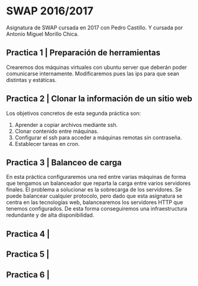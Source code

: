 # SWAP 2016/2017
Asignatura de SWAP cursada en 2017 con Pedro Castillo. Y cursada por
Antonio Miguel Morillo Chica.

## Practica 1 | Preparación de herramientas
Crearemos dos máquinas virtuales con ubuntu server que deberán poder comunicarse
internamente. Modificaremos pues las ips para que sean distintas y estáticas.

## Practica 2 | Clonar la información de un sitio web
Los objetivos concretos de esta segunda práctica son:
1. Aprender a copiar archivos mediante ssh.
2. Clonar contenido entre máquinas.
3. Configurar el ssh para acceder a máquinas remotas sin contraseña.
4. Establecer tareas en cron.

## Practica 3 | Balanceo de carga
En esta práctica configuraremos una red entre varias máquinas de forma que
tengamos un balanceador que reparta la carga entre varios servidores finales.
El problema a solucionar es la sobrecarga de los servidores. Se puede balancear
cualquier protocolo, pero dado que esta asignatura se centra en las tecnologías web,
balancearemos los servidores HTTP que tenemos configurados.
De esta forma conseguiremos una infraestructura redundante y de alta disponibilidad.

## Practica 4 |

## Practica 5 |  

## Practica 6 |

